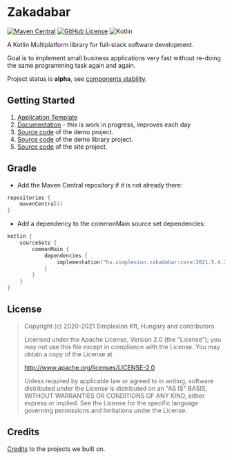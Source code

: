 # Zakadabar

[![Maven Central](https://img.shields.io/maven-central/v/hu.simplexion.zakadabar/core)](https://mvnrepository.com/artifact/hu.simplexion.zakadabar/core)
[![GitHub License](https://img.shields.io/badge/license-Apache%20License%202.0-blue.svg?style=flat)](http://www.apache.org/licenses/LICENSE-2.0)
![Kotlin](https://img.shields.io/github/languages/top/spxbhuhb/zakadabar-stack)

A Kotlin Multiplatform library for full-stack software development.

Goal is to implement small business applications very fast without re-doing the same programming task again and again.

Project status is **alpha**,
see [components stability](https://kotlinlang.org/docs/reference/evolution/components-stability.html).

## Getting Started

1. [Application Template](https://github.com/spxbhuhb/zakadabar-application-template)
1. [Documentation](site/content) - this is work in progress, improves each day
1. [Source code](demo/demo) of the demo project.
1. [Source code](demo/demo-lib) of the demo library project.
1. [Source code](site) of the site project.

## Gradle

* Add the Maven Central repository if it is not already there:
```kotlin
repositories {
    mavenCentral()
}
```

* Add a dependency to the commonMain source set dependencies:

```kotlin
kotlin {
    sourceSets {
        commonMain {
            dependencies {
                implementation("hu.simplexion.zakadabar:core:2021.5.4.2")
            }
        }
    }
}
```

## License

> Copyright (c) 2020-2021 Simplexion Kft, Hungary and contributors
>
> Licensed under the Apache License, Version 2.0 (the "License");
> you may not use this file except in compliance with the License.
> You may obtain a copy of the License at
>
>    http://www.apache.org/licenses/LICENSE-2.0
>
> Unless required by applicable law or agreed to in writing, software
> distributed under the License is distributed on an "AS IS" BASIS,
> WITHOUT WARRANTIES OR CONDITIONS OF ANY KIND, either express or implied.
> See the License for the specific language governing permissions and
> limitations under the License.

## Credits

[Credits](doc/misc/credits.md) to the projects we built on.
